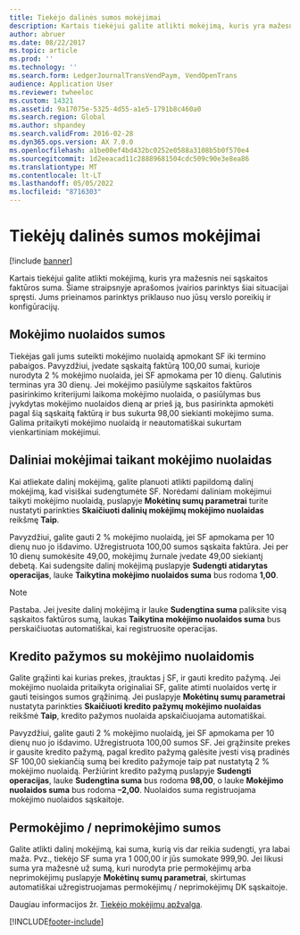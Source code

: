 ```yaml
---
title: Tiekėjo dalinės sumos mokėjimai
description: Kartais tiekėjui galite atlikti mokėjimą, kuris yra mažesnis nei sąskaitos faktūros suma. Šiame straipsnyje aprašytos įvairios pasirinktys šiai situacijai tvarkyti.
author: abruer
ms.date: 08/22/2017
ms.topic: article
ms.prod: ''
ms.technology: ''
ms.search.form: LedgerJournalTransVendPaym, VendOpenTrans
audience: Application User
ms.reviewer: twheeloc
ms.custom: 14321
ms.assetid: 9a17075e-5325-4d55-a1e5-1791b8c460a0
ms.search.region: Global
ms.author: shpandey
ms.search.validFrom: 2016-02-28
ms.dyn365.ops.version: AX 7.0.0
ms.openlocfilehash: a1be00ef4bd432bc0252e0588a3108b5b0f570e4
ms.sourcegitcommit: 1d2eeacad11c28889681504cdc509c90e3e8ea86
ms.translationtype: MT
ms.contentlocale: lt-LT
ms.lasthandoff: 05/05/2022
ms.locfileid: "8716303"
---
```

# <a name="vendor-payments-for-a-partial-amount"></a>Tiekėjų dalinės sumos mokėjimai

[!include [banner](../includes/banner.md)]

Kartais tiekėjui galite atlikti mokėjimą, kuris yra mažesnis nei sąskaitos faktūros suma. Šiame straipsnyje aprašomos įvairios parinktys šiai situacijai spręsti. Jums prieinamos parinktys priklauso nuo jūsų verslo poreikių ir konfigūracijų. 

## <a name="cash-discount-amounts"></a>Mokėjimo nuolaidos sumos

Tiekėjas gali jums suteikti mokėjimo nuolaidą apmokant SF iki termino pabaigos. Pavyzdžiui, įvedate sąskaitą faktūrą 100,00 sumai, kurioje nurodyta 2 % mokėjimo nuolaida, jei SF apmokama per 10 dienų. Galutinis terminas yra 30 dienų. Jei mokėjimo pasiūlyme sąskaitos faktūros pasirinkimo kriterijumi laikoma mokėjimo nuolaida, o pasiūlymas bus įvykdytas mokėjimo nuolaidos dieną ar prieš ją, bus pasirinkta apmokėti pagal šią sąskaitą faktūrą ir bus sukurta 98,00 siekianti mokėjimo suma. Galima pritaikyti mokėjimo nuolaidą ir neautomatiškai sukurtam vienkartiniam mokėjimui.

## <a name="partial-payments-with-cash-discounts"></a>Daliniai mokėjimai taikant mokėjimo nuolaidas
Kai atliekate dalinį mokėjimą, galite planuoti atlikti papildomą dalinį mokėjimą, kad visiškai sudengtumėte SF. Norėdami daliniam mokėjimui taikyti mokėjimo nuolaidą, puslapyje **Mokėtinų sumų parametrai** turite nustatyti parinkties **Skaičiuoti dalinių mokėjimų mokėjimo nuolaidas** reikšmę **Taip**. 

Pavyzdžiui, galite gauti 2 % mokėjimo nuolaidą, jei SF apmokama per 10 dienų nuo jo išdavimo. Užregistruota 100,00 sumos sąskaita faktūra. Jei per 10 dienų sumokėsite 49,00, mokėjimų žurnale įvedate 49,00 siekiantį debetą. Kai sudengsite dalinį mokėjimą puslapyje **Sudengti atidarytas operacijas**, lauke **Taikytina mokėjimo nuolaidos suma** bus rodoma **1,00**. 

> [!NOTE] 
> Pastaba. Jei įvesite dalinį mokėjimą ir lauke **Sudengtina suma** paliksite visą sąskaitos faktūros sumą, laukas **Taikytina mokėjimo nuolaidos suma** bus perskaičiuotas automatiškai, kai registruosite operacijas.

## <a name="credit-notes-with-cash-discounts"></a>Kredito pažymos su mokėjimo nuolaidomis
Galite grąžinti kai kurias prekes, įtrauktas į SF, ir gauti kredito pažymą. Jei mokėjimo nuolaida pritaikyta originaliai SF, galite atimti nuolaidos vertę ir gauti teisingos sumos grąžinimą. Jei puslapyje **Mokėtinų sumų parametrai** nustatyta parinkties **Skaičiuoti kredito pažymų mokėjimo nuolaidas** reikšmė **Taip**, kredito pažymos nuolaida apskaičiuojama automatiškai. 

Pavyzdžiui, galite gauti 2 % mokėjimo nuolaidą, jei SF apmokama per 10 dienų nuo jo išdavimo. Užregistruota 100,00 sumos SF. Jei grąžinsite prekes ir gausite kredito pažymą, pagal kredito pažymą galėsite įvesti visą pradinės SF 100,00 siekiančią sumą bei kredito pažymoje taip pat nustatytą 2 % mokėjimo nuolaidą.  Peržiūrint kredito pažymą puslapyje **Sudengti operacijas**, lauke **Sudengtina suma** bus rodoma **98,00**, o lauke **Mokėjimo nuolaidos suma** bus rodoma **–2,00**. Nuolaidos suma registruojama mokėjimo nuolaidos sąskaitoje.

## <a name="overpaymentunderpayment-amounts"></a>Permokėjimo / neprimokėjimo sumos
Galite atlikti dalinį mokėjimą, kai suma, kurią vis dar reikia sudengti, yra labai maža. Pvz., tiekėjo SF suma yra 1 000,00 ir jūs sumokate 999,90. Jei likusi suma yra mažesnė už sumą, kuri nurodyta prie permokėjimų arba neprimokėjimų puslapyje **Mokėtinų sumų parametrai**, skirtumas automatiškai užregistruojamas permokėjimų / neprimokėjimų DK sąskaitoje.


Daugiau informacijos žr. [Tiekėjo mokėjimų apžvalga](../cash-bank-management/tasks/vendor-payment-overview.md).


[!INCLUDE[footer-include](../../includes/footer-banner.md)]
